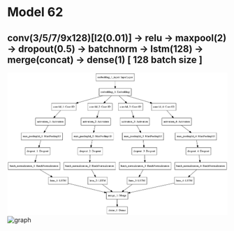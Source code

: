 # Model 62
## conv(3/5/7/9x128)[l2(0.01)] -> relu -> maxpool(2) -> dropout(0.5) -> batchnorm -> lstm(128) -> merge(concat) -> dense(1)  [ 128 batch size ]
![diagram](https://github.com/ayenter/imdb_mud/blob/master/model_62/m62_diagram.png)
![graph](https://github.com/ayenter/imdb_mud/blob/master/model_62/m62_r1_e10_graph.png)